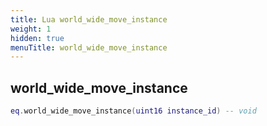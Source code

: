 ```yaml
---
title: Lua world_wide_move_instance
weight: 1
hidden: true
menuTitle: world_wide_move_instance
---
```

## world_wide_move_instance
```lua
eq.world_wide_move_instance(uint16 instance_id) -- void
```